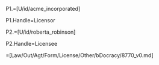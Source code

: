 P1.=[U/id/acme_incorporated]

P1.Handle=Licensor

P2.=[U/id/roberta_robinson]

P2.Handle=Licensee

=[Law/Out/Agt/Form/License/Other/bDocracy/8770_v0.md]